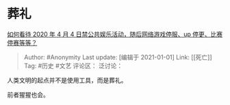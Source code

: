 # 葬礼
[如何看待 2020 年 4 月 4 日禁公共娱乐活动，随后网络游戏停服、up 停更、比赛停赛等等？](https://www.zhihu.com/question/384896429/answer/1127276372)

> Author: #Anonymity
> Last update: [编辑于 2021-01-01]
> Link: [[死亡]]
> Tag: #历史 #文艺
> 评论区：
> 泛讨论：

人类文明的起点并不是使用工具，而是葬礼。

前者猩猩也会。
